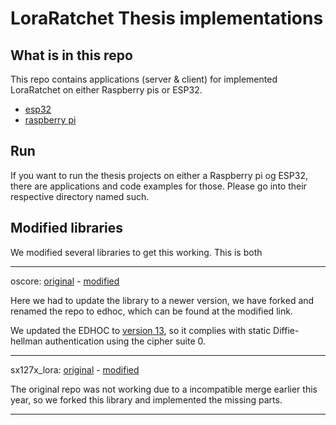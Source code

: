 # LoraRatchet Thesis implementations

## What is in this repo

This repo contains applications (server & client) for implemented LoraRatchet on either Raspberry pis or ESP32.

* [esp32](https://github.com/DavidCarl/loraRatchetThesis/tree/main/esp32)
* [raspberry pi](https://github.com/DavidCarl/loraRatchetThesis/tree/main/raspberry)

## Run

If you want to run the thesis projects on either a Raspberry pi og ESP32, there are applications and code examples for those. Please go into their respective directory named such.

## Modified libraries

We modified several libraries to get this working. This is both 

---

oscore: [original](https://github.com/martindisch/oscore) - [modified](https://github.com/DavidCarl/edhoc)

Here we had to update the library to a newer version, we have forked and renamed the repo to edhoc, which can be found at the modified link.

We updated the EDHOC to [version 13](https://datatracker.ietf.org/doc/draft-ietf-lake-edhoc/13/), so it complies with static Diffie-hellman authentication using the cipher suite 0.

---

sx127x_lora: [original](https://crates.io/crates/sx127x_lora) - [modified](https://github.com/DavidCarl/sx127x_lora)

The original repo was not working due to a incompatible merge earlier this year, so we forked this library and implemented the missing parts.

---